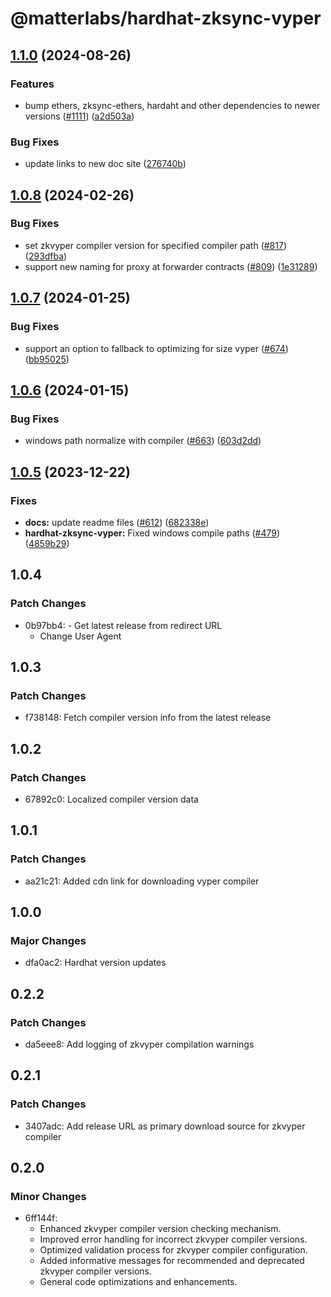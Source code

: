 # @matterlabs/hardhat-zksync-vyper

## [1.1.0](https://github.com/matter-labs/hardhat-zksync/compare/@matterlabs/hardhat-zksync-vyper-v1.0.8...@matterlabs/hardhat-zksync-vyper-v1.1.0) (2024-08-26)


### Features

* bump ethers, zksync-ethers, hardaht and other dependencies to newer versions ([#1111](https://github.com/matter-labs/hardhat-zksync/issues/1111)) ([a2d503a](https://github.com/matter-labs/hardhat-zksync/commit/a2d503abe3f504859651f22998046576eddf6579))


### Bug Fixes

* update links to new doc site ([276740b](https://github.com/matter-labs/hardhat-zksync/commit/276740ba5abf8b5775e135b5653824d6456a7e4f))

## [1.0.8](https://github.com/matter-labs/hardhat-zksync/compare/@matterlabs/hardhat-zksync-vyper-v1.0.7...@matterlabs/hardhat-zksync-vyper-v1.0.8) (2024-02-26)


### Bug Fixes

* set zkvyper compiler version for specified compiler path ([#817](https://github.com/matter-labs/hardhat-zksync/issues/817)) ([293dfba](https://github.com/matter-labs/hardhat-zksync/commit/293dfba9287ab94400a954784093a2b5720ca716))
* support new naming for proxy at forwarder contracts ([#809](https://github.com/matter-labs/hardhat-zksync/issues/809)) ([1e31289](https://github.com/matter-labs/hardhat-zksync/commit/1e31289d3011f5e71a843455a12ba1062f1d6050))

## [1.0.7](https://github.com/matter-labs/hardhat-zksync/compare/@matterlabs/hardhat-zksync-vyper-v1.0.6...@matterlabs/hardhat-zksync-vyper-v1.0.7) (2024-01-25)


### Bug Fixes

* support an option to fallback to optimizing for size vyper ([#674](https://github.com/matter-labs/hardhat-zksync/issues/674)) ([bb95025](https://github.com/matter-labs/hardhat-zksync/commit/bb95025f966e11466684b79f833d8cd3ce81f931))

## [1.0.6](https://github.com/matter-labs/hardhat-zksync/compare/@matterlabs/hardhat-zksync-vyper-v1.0.5...@matterlabs/hardhat-zksync-vyper-v1.0.6) (2024-01-15)


### Bug Fixes

* windows path normalize with compiler ([#663](https://github.com/matter-labs/hardhat-zksync/issues/663)) ([603d2dd](https://github.com/matter-labs/hardhat-zksync/commit/603d2dd089329a00163399925088a898fe1647ea))

## [1.0.5](https://github.com/matter-labs/hardhat-zksync/compare/@matterlabs/hardhat-zksync-vyper@1.0.4...@matterlabs/hardhat-zksync-vyper-v1.0.5) (2023-12-22)


### Fixes

* **docs:** update readme files ([#612](https://github.com/matter-labs/hardhat-zksync/issues/612)) ([682338e](https://github.com/matter-labs/hardhat-zksync/commit/682338e60f52021206325ff6eeec2c394a118642))
* **hardhat-zksync-vyper:** Fixed windows compile paths ([#479](https://github.com/matter-labs/hardhat-zksync/issues/479)) ([4859b29](https://github.com/matter-labs/hardhat-zksync/commit/4859b293ad53ca608df277ddb349dae6d1237394))

## 1.0.4

### Patch Changes

- 0b97bb4: - Get latest release from redirect URL
  - Change User Agent

## 1.0.3

### Patch Changes

- f738148: Fetch compiler version info from the latest release

## 1.0.2

### Patch Changes

- 67892c0: Localized compiler version data

## 1.0.1

### Patch Changes

- aa21c21: Added cdn link for downloading vyper compiler

## 1.0.0

### Major Changes

- dfa0ac2: Hardhat version updates

## 0.2.2

### Patch Changes

- da5eee8: Add logging of zkvyper compilation warnings

## 0.2.1

### Patch Changes

- 3407adc: Add release URL as primary download source for zkvyper compiler

## 0.2.0

### Minor Changes

- 6ff144f:
  - Enhanced zkvyper compiler version checking mechanism.
  - Improved error handling for incorrect zkvyper compiler versions.
  - Optimized validation process for zkvyper compiler configuration.
  - Added informative messages for recommended and deprecated zkvyper compiler versions.
  - General code optimizations and enhancements.
